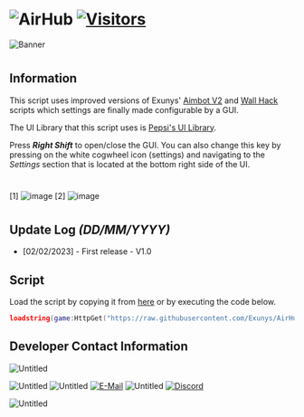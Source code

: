 # ![AirHub](https://user-images.githubusercontent.com/76539058/216460149-e769db5c-cd6e-4b16-9c76-94bf88c0a3bb.png) [![Visitors](https://visitor-badge.glitch.me/badge?page_id=Exunys.AirHub)](https://github.com/Exunys/AirHub)
![Banner](https://user-images.githubusercontent.com/76539058/216463182-fe248740-3aca-4ec4-853e-028ec6b6b71b.png)
#
## Information
This script uses improved versions of Exunys' [Aimbot V2](https://github.com/Exunys/Aimbot-V2) and [Wall Hack](https://github.com/Exunys/Wall-Hack) scripts which settings are finally made configurable by a GUI.

The UI Library that this script uses is [Pepsi's UI Library](https://v3rmillion.net/showthread.php?tid=1139856).

Press ***Right Shift*** to open/close the GUI. You can also change this key by pressing on the white cogwheel icon (settings) and navigating to the *Settings* section that is located at the bottom right side of the UI.

#
[1]  ![image](https://user-images.githubusercontent.com/76539058/216461749-8de58ff3-4c6c-4ebf-b91b-0330d5d20782.png) [2]  ![image](https://user-images.githubusercontent.com/76539058/216462036-03bab9fa-6a52-445f-a328-93f17def81e4.png)
#
## Update Log *(DD/MM/YYYY)*
- [02/02/2023] - First release - V1.0
## Script
Load the script by copying it from [here](https://github.com/Exunys/AirHub/blob/main/AirHub.lua) or by executing the code below.
```lua
loadstring(game:HttpGet("https://raw.githubusercontent.com/Exunys/AirHub/main/AirHub.lua"))()
```
## Developer Contact Information
 ![Untitled](https://user-images.githubusercontent.com/76539058/211099673-3d1d2025-1739-483f-b752-627097b49f44.png)

![Untitled](https://user-images.githubusercontent.com/76539058/211104101-d850c778-6273-49ee-aa48-70846ddd2d45.png) ![Untitled](https://user-images.githubusercontent.com/76539058/211103792-1546762b-03ef-453c-9f7f-78839cf3bc7a.png) [![E-Mail](https://raw.githubusercontent.com/gauravghongde/social-icons/master/PNG/White/Gmail_white.png)](mailto:exunys@gang.email) ![Untitled](https://user-images.githubusercontent.com/76539058/211103824-21b70a3c-1d65-4920-bf69-0ddb61ca59c3.png) [![Discord](https://raw.githubusercontent.com/gauravghongde/social-icons/master/PNG/White/Discord_white.png)](https://discord.com/users/611111398818316309)

 ![Untitled](https://user-images.githubusercontent.com/76539058/211099673-3d1d2025-1739-483f-b752-627097b49f44.png)

